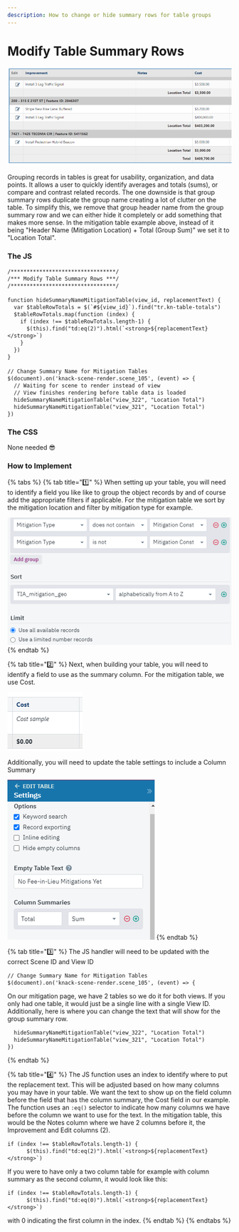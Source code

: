 ```yaml
---
description: How to change or hide summary rows for table groups
---
```


# Modify Table Summary Rows

![Mitigation table, grouped by mitigation location, with modified summary rows](../../.gitbook/assets/image%20%28143%29.png)

Grouping records in tables is great for usability, organization, and data points. It allows a user to quickly identify averages and totals \(sums\), or compare and contrast related records. The one downside is that group summary rows duplicate the group name creating a lot of clutter on the table. To simplify this, we remove that group header name from the group summary row and we can either hide it completely or add something that makes more sense. In the mitigation table example above, instead of it being "Header Name \(Mitigation Location\) + Total \(Group Sum\)" we set it to "Location Total".

### The JS

```text
/*********************************/
/*** Modify Table Summary Rows ***/
/*********************************/

function hideSummaryNameMitigationTable(view_id, replacementText) {
  var $tableRowTotals = $(`#${view_id}`).find("tr.kn-table-totals")
  $tableRowTotals.map(function (index) {
    if (index !== $tableRowTotals.length-1) {
      $(this).find("td:eq(2)").html(`<strong>${replacementText}</strong>`)
    }
  })
}

// Change Summary Name for Mitigation Tables
$(document).on('knack-scene-render.scene_105', (event) => {
  // Waiting for scene to render instead of view
  // View finishes rendering before table data is loaded
  hideSummaryNameMitigationTable("view_322", "Location Total")
  hideSummaryNameMitigationTable("view_321", "Location Total")
})
```

### The CSS

None needed 😎

### How to Implement

{% tabs %}
{% tab title="1️⃣" %}
When setting up your table, you will need to identify a field you like like to group the object records by and of course add the appropriate filters if applicable. For the mitigation table we sort by the mitigation location and filter by mitigation type for example.

![](../../.gitbook/assets/image%20%28148%29.png)
{% endtab %}

{% tab title="2️⃣" %}
Next, when building your table, you will need to identify a field to use as the summary column. For the mitigation table, we use Cost.

![](../../.gitbook/assets/image%20%28147%29.png)

Additionally, you will need to update the table settings to include a Column Summary

![](../../.gitbook/assets/image%20%28146%29.png)
{% endtab %}

{% tab title="3️⃣" %}
The JS handler will need to be updated with the correct Scene ID and View ID

```text
// Change Summary Name for Mitigation Tables
$(document).on('knack-scene-render.scene_105', (event) => {
```

On our mitigation page, we have 2 tables so we do it for both views. If you only had one table, it would just be a single line with a single View ID. Additionally, here is where you can change the text that will show for the group summary row.

```text
  hideSummaryNameMitigationTable("view_322", "Location Total")
  hideSummaryNameMitigationTable("view_321", "Location Total")
})
```
{% endtab %}

{% tab title="4️⃣" %}
The JS function uses an index to identify where to put the replacement text. This will be adjusted based on how many columns you may have in your table. We want the text to show up on the field column before the field that has the column summary, the Cost field in our example. The function uses an `:eq()` selector to indicate how many columns we have before the column we want to use for the text. In the mitigation table, this would be the Notes column where we have 2 columns before it, the Improvement and Edit columns \(2\).

```text
if (index !== $tableRowTotals.length-1) {
      $(this).find("td:eq(2)").html(`<strong>${replacementText}</strong>`)
```

If you were to have only a two column table for example with column summary as the second column, it would look like this:

```text
if (index !== $tableRowTotals.length-1) {
      $(this).find("td:eq(0)").html(`<strong>${replacementText}</strong>`)
```

with 0 indicating the first column in the index.
{% endtab %}
{% endtabs %}



